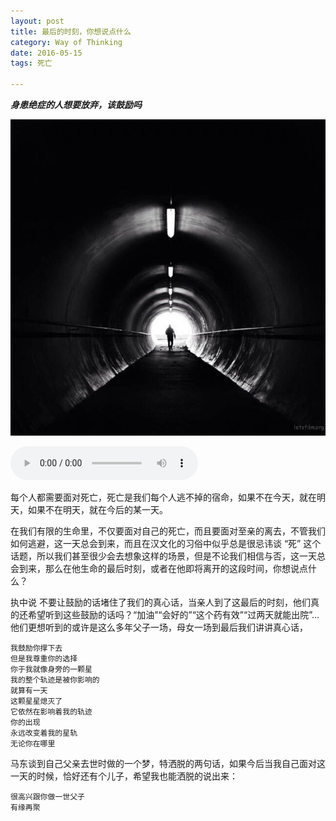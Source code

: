 ```yaml
---
layout: post
title: 最后的时刻，你想说点什么
category: Way of Thinking
date: 2016-05-15
tags: 死亡

---
```

***身患绝症的人想要放弃，该鼓励吗***

![](/res/my_image/16-5-15.jpg)

<audio autoplay controls="controls">
  <source type="audio/mpeg" src="/res/my_music/the_scientist.mp3"></source>
  
  <p>Your browser does not support the audio element.</p>
</audio>

每个人都需要面对死亡，死亡是我们每个人逃不掉的宿命，如果不在今天，就在明天，如果不在明天，就在今后的某一天。

在我们有限的生命里，不仅要面对自己的死亡，而且要面对至亲的离去，不管我们如何逃避，这一天总会到来，而且在汉文化的习俗中似乎总是很忌讳谈 “死” 这个话题，所以我们甚至很少会去想象这样的场景，但是不论我们相信与否，这一天总会到来，那么在他生命的最后时刻，或者在他即将离开的这段时间，你想说点什么？

执中说 不要让鼓励的话堵住了我们的真心话，当亲人到了这最后的时刻，他们真的还希望听到这些鼓励的话吗？“加油”“会好的”“这个药有效”“过两天就能出院”...他们更想听到的或许是这么多年父子一场，母女一场到最后我们讲讲真心话，



	我鼓励你撑下去  
	但是我尊重你的选择  
	你于我就像身旁的一颗星  
	我的整个轨迹是被你影响的  
	就算有一天
	这颗星星熄灭了  
	它依然在影响着我的轨迹  
	你的出现  
	永远改变着我的星轨  
	无论你在哪里
	

马东谈到自己父亲去世时做的一个梦，特洒脱的两句话，如果今后当我自己面对这一天的时候，恰好还有个儿子，希望我也能洒脱的说出来：
	
	很高兴跟你做一世父子  
	有缘再聚





